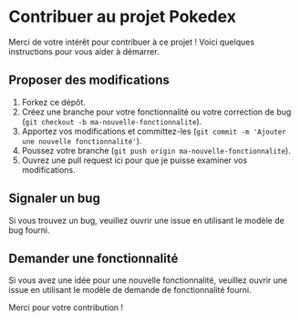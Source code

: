 # Contribuer au projet Pokedex

Merci de votre intérêt pour contribuer à ce projet ! Voici quelques instructions pour vous aider à démarrer.

## Proposer des modifications

1. Forkez ce dépôt.
2. Créez une branche pour votre fonctionnalité ou votre correction de bug (`git checkout -b ma-nouvelle-fonctionnalite`).
3. Apportez vos modifications et committez-les (`git commit -m 'Ajouter une nouvelle fonctionnalité'`).
4. Poussez votre branche (`git push origin ma-nouvelle-fonctionnalite`).
5. Ouvrez une pull request ici pour que je puisse examiner vos modifications.

## Signaler un bug

Si vous trouvez un bug, veuillez ouvrir une issue en utilisant le modèle de bug fourni.

## Demander une fonctionnalité

Si vous avez une idée pour une nouvelle fonctionnalité, veuillez ouvrir une issue en utilisant le modèle de demande de fonctionnalité fourni.

Merci pour votre contribution !